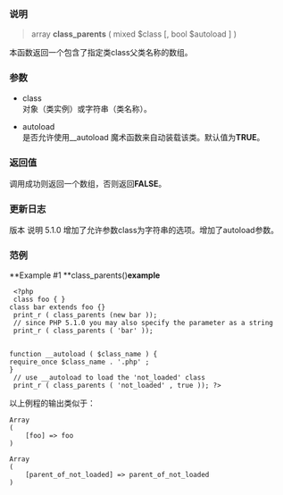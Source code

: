 ### 说明

> array  **class_parents** ( mixed $class [, bool $autoload ] )

本函数返回一个包含了指定类class父类名称的数组。 

### 参数

- class  
对象（类实例）或字符串（类名称）。 

- autoload  
是否允许使用__autoload 魔术函数来自动装载该类。默认值为**TRUE**。 

### 返回值

调用成功则返回一个数组，否则返回**FALSE**。 

### 更新日志

版本 说明 5.1.0 增加了允许参数class为字符串的选项。增加了autoload参数。 

### 范例

**Example #1 **class_parents()**example**
```
 <?php  
 class foo { }  
class bar extends foo {}  
 print_r ( class_parents (new bar ));  
 // since PHP 5.1.0 you may also specify the parameter as a string 
 print_r ( class_parents ( 'bar' ));  
  
  
function __autoload ( $class_name ) {  
require_once $class_name . '.php' ;  
}  
 // use __autoload to load the 'not_loaded' class 
 print_r ( class_parents ( 'not_loaded' , true )); ?>
```


   以上例程的输出类似于：


    Array
    (
        [foo] => foo
    )
    
    Array
    (
        [parent_of_not_loaded] => parent_of_not_loaded
    )


